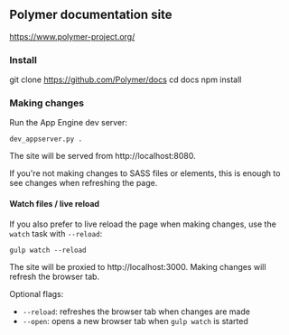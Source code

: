 ## Polymer documentation site

https://www.polymer-project.org/

### Install

  git clone https://github.com/Polymer/docs
  cd docs
  npm install

### Making changes

Run the App Engine dev server:

    dev_appserver.py .

The site will be served from http://localhost:8080.

If you're not making changes to SASS files or elements, this is enough to see
changes when refreshing the page.

#### Watch files / live reload

If you also prefer to live reload the page when making changes, use the `watch`
task with `--reload`:

    gulp watch --reload

The site will be proxied to http://localhost:3000. Making changes will refresh
the browser tab.

Optional flags:

- `--reload`: refreshes the browser tab when changes are made
- `--open`: opens a new browser tab when `gulp watch` is started
